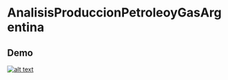 # AnalisisProduccionPetroleoyGasArgentina
 
## Demo

[![alt text]([https://justdjango.s3-us-west-2.amazonaws.com/media/gifs/djecommerce.gif](https://doc-10-3g-docs.googleusercontent.com/docs/securesc/73aium5hla6l425sitog0u23h2kvthi2/88q6mfv83tkjjaem5eu23mdncistl16l/1692802500000/15793392904669717402/10460656019898916775/1CtjfQ3ViPbv23pPweeHZ3QO3bwrMQAvg?ax=AH3YgiCm0th_rY6pcV8fpP5K1dUgeeg8Jg9uzdamK0S6zHY5DpfZA6EiUfLd-2waKKsyKqsETypC_ilbn5A-5N8vFEOzDGK2rTwd9Sn13Zi1ZQJ7_yu-dVNak-2cQhW4ELZBjHCnawWsogXFWHrpYcLWffpscQD005iAbQ3ajtKUuEzmNpq0S7XJ8TJOJZksB-1xS8pBUXi3SsLkDz-7SKifEmWXrMl_t33qaFUjuLrclpo0-6-qq7kdbRpmyfB8HSIyhSX2EmuzoKhFbzSqTVaD_EqUi1XG9S-BvcN2ab6m7TVPmtAVD8tDjeTSRLevFVQPIi7pDW8KcWTg8TnvfUNkAVFN0GbmPf3XssWNdPhNJFOtmFEY8FQs9q7_2wabmIXdi9IjAPWPZxSJZV0gS9gf3QbDdOJJbWaJQYT6syUKLiU-RIl5uSft5cV0PWQQJ7vZ20_VwNMFLqwJzSv9rjQOYuf59WnQ0bdDKi3rh22g1Et_MC90YxMsa1YEiVcdNtLEI2nj8RtbPtKV9sJrvkqowsuwEWp43qhWyx9_ZYh164EmLA7M2BFV3vrkg0BHEc-Y9Qm2y6itoXxn_3CR68LTMELZrVO0WWJYAN7Jr1sx4eTNeVObhGiNmVmjBPdf6ZAKMKplyRq-iKDaAZ72DGCvF4t2Y2xG8VHnJFuICE-7cLAQ5Kr2CamjUcK5OB230M4G7oyKO5NmTZecNEJ7Z20Akc85hnwKDH_G4fBDIKxPccza4gE9jqZtE33KE04QGC0rQQ5oglW9dUuWbCzmEBy_GZo4G9-FCThyqm6lwT9HIO_wOMvq6P_NEFu0A_QaHHnOPdXB-bjQyApiAbNPXz_hYUqt0pFnYetc_RpYd0zbjrzqGnb1v-x5lVx2T58TCfkgWlt8_Pb0R4OQqnprs1Fq0iko6vZPLMEcJ57WlLnPzSMid5Z7bNzA4Jek33km1EgheCOQpuAw&uuid=bfe4ea46-8e70-45c4-b033-f35bdaf7a353&authuser=0&nonce=hn145qfnjoung&user=10460656019898916775&hash=fp9g315bfl6svu1aop7deh0uhp0ik8lc) "Logo")](https://youtu.be/z4USlooVXG0)
